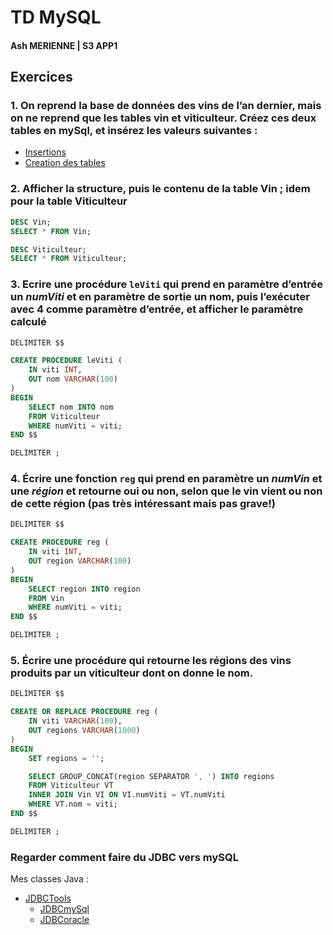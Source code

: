 # TD MySQL

#### Ash MERIENNE | S3 APP1

## Exercices

### 1. On reprend la base de données des vins de l’an dernier, mais on ne reprend que les tables vin et viticulteur. Créez ces deux tables en mySql, et insérez les valeurs suivantes :

- [Insertions](./insertions.sql)
- [Creation des tables](./creation_base.sql)

### 2. Afficher la structure, puis le contenu de la table Vin ; idem pour la table Viticulteur

```sql
DESC Vin;
SELECT * FROM Vin;
```

```sql
DESC Viticulteur;
SELECT * FROM Viticulteur;
```

### 3. Ecrire une procédure `leViti` qui prend en paramètre d’entrée un *numViti* et en paramètre de sortie un nom, puis l’exécuter avec **4** comme paramètre d’entrée, et afficher le paramètre calculé

```sql
DELIMITER $$

CREATE PROCEDURE leViti (
    IN viti INT,
    OUT nom VARCHAR(100)
)
BEGIN
    SELECT nom INTO nom
    FROM Viticulteur
    WHERE numViti = viti;
END $$

DELIMITER ;
```

### 4. Écrire une fonction `reg` qui prend en paramètre un *numVin* et une *région* et retourne oui ou non, selon que le vin vient ou non de cette région (pas très intéressant mais pas grave!) 

```sql
DELIMITER $$

CREATE PROCEDURE reg (
    IN viti INT,
    OUT region VARCHAR(100)
)
BEGIN
    SELECT region INTO region
    FROM Vin
    WHERE numViti = viti;
END $$

DELIMITER ;
```

### 5. Écrire une procédure qui retourne les régions des vins produits par un viticulteur dont on donne le nom.

```sql
DELIMITER $$

CREATE OR REPLACE PROCEDURE reg (
    IN viti VARCHAR(100),
    OUT regions VARCHAR(1000)
)
BEGIN
    SET regions = '';

    SELECT GROUP_CONCAT(region SEPARATOR ', ') INTO regions
    FROM Viticulteur VT
    INNER JOIN Vin VI ON VI.numViti = VT.numViti
    WHERE VT.nom = viti;
END $$

DELIMITER ;
```

### Regarder comment faire du JDBC vers mySQL

Mes classes Java :
- [JDBCTools](./JDBCTools.java)
  - [JDBCmySql](./JDBCmySql.java)
  - [JDBCoracle](./JDBCoracle.java)
